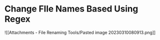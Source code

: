 # Change FIle Names Based Using Regex
![[Attachments - File Renaming Tools/Pasted image 20230310080913.png]]